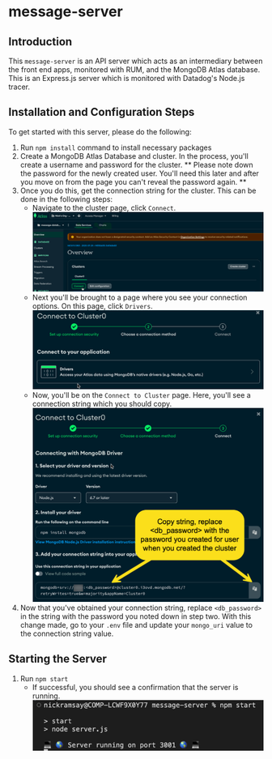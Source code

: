 # message-server

## Introduction
This `message-server` is an API server which acts as an intermediary between the front end apps, monitored with RUM, and the MongoDB Atlas database. This is an Express.js server which is monitored with Datadog's Node.js tracer. 

## Installation and Configuration Steps
To get started with this server, please do the following:

1. Run `npm install` command to install necessary packages
2. Create a MongoDB Atlas Database and cluster. In the process, you'll create a username and password for the cluster. ** Please note down the password for the newly created user. You'll need this later and after you move on from the page you can't reveal the password again. **
3. Once you do this, get the connection string for the cluster. This can be done in the following steps:
    - Navigate to the cluster page, click `Connect`.
    ![MDB Connect Click Image](../readme_images/mdb_connect_click.png)
    - Next you'll be brought to a page where you see your connection options. On this page, click `Drivers`.
    ![MDB Drivers Click Image](../readme_images/mdb_drivers_click.png)
    - Now, you'll be on the `Connect to Cluster` page. Here, you'll see a connection string which you should copy.
    ![MDB Copy Connection String Image](../readme_images/mdb_copy_connection_string.png)
4. Now that you've obtained your connection string, replace `<db_password>` in the string with the password you noted down in step two. With this change made, go to your `.env` file and update your `mongo_uri` value to the connection string value.

## Starting the Server

1. Run `npm start`
    - If successful, you should see a confirmation that the server is running.
    ![server_started](../readme_images/server_connected.png)
